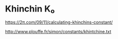 # Khinchin K₀


<https://2π.com/09/11/calculating-khinchins-constant/>

<http://www.plouffe.fr/simon/constants/khintchine.txt>
